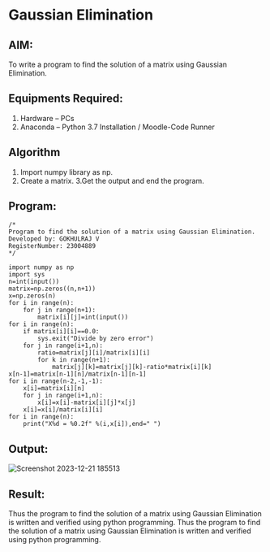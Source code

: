 # Gaussian Elimination

## AIM:
To write a program to find the solution of a matrix using Gaussian Elimination.

## Equipments Required:
1. Hardware – PCs
2. Anaconda – Python 3.7 Installation / Moodle-Code Runner

## Algorithm
1. Import numpy library as np.
2. Create a matrix.
3.Get the output and end the program.
## Program:
```
/*
Program to find the solution of a matrix using Gaussian Elimination.
Developed by: GOKHULRAJ V
RegisterNumber: 23004889
*/
```
```
import numpy as np
import sys
n=int(input())
matrix=np.zeros((n,n+1))
x=np.zeros(n)
for i in range(n):
    for j in range(n+1):
        matrix[i][j]=int(input())
for i in range(n):
    if matrix[i][i]==0.0:
        sys.exit("Divide by zero error")
    for j in range(i+1,n):
        ratio=matrix[j][i]/matrix[i][i]
        for k in range(n+1):
            matrix[j][k]=matrix[j][k]-ratio*matrix[i][k]
x[n-1]=matrix[n-1][n]/matrix[n-1][n-1]
for i in range(n-2,-1,-1):
    x[i]=matrix[i][n]
    for j in range(i+1,n):
        x[i]=x[i]-matrix[i][j]*x[j]
    x[i]=x[i]/matrix[i][i]
for i in range(n):
    print("X%d = %0.2f" %(i,x[i]),end=" ") 
```
## Output:

![Screenshot 2023-12-21 185513](https://github.com/Gokhulraj2005/Gaussian/assets/138849253/d25f1e02-c3b0-4123-a584-3b765436ac20)


## Result:
Thus the program to find the solution of a matrix using Gaussian Elimination is written and verified using python programming.
Thus the program to find the solution of a matrix using Gaussian Elimination is written and verified using python programming.


